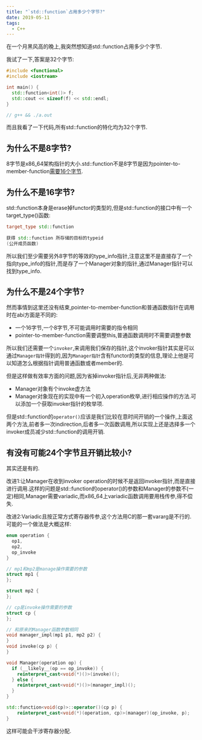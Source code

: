 ```yaml
---
title: "`std::function`占用多少个字节?"
date: 2019-05-11
tags:
  - C++
---
```


在一个月黑风高的晚上,我突然想知道std::function占用多少个字节.

我试了一下,答案是32个字节:

```C++
#include <functional>
#include <iostream>

int main() {
  std::function<int()> f;
  std::cout << sizeof(f) << std::endl;
}

// g++ && ./a.out
```

而且我看了一下代码,所有std::function的特化均为32个字节.

## 为什么不是8字节?

8字节是x86_64架构指针的大小.std::function不是8字节是因为pointer-to-member-function[需要16个字节](http://lazarenko.me/wide-pointers/).

## 为什么不是16字节?

std::function本身是erase掉functor的类型的,但是std::function的接口中有一个target_type()函数:
```C++
target_type std::function
 
获得 std::function 所存储的目标的typeid 
(公开成员函数)
```
所以我们至少需要另外8字节的等效的type_info指针,注意这里不是直接存了一个指向type_info的指针,而是存了一个Manager对象的指针,通过Manager指针可以找到type_info.

## 为什么不是24个字节?

然而事情到这里还没有结束,pointer-to-member-function和普通函数指针在调用时在abi方面是不同的:

* 一个16字节,一个8字节,不可能调用时需要的指令相同
* pointer-to-member-function需要调整this,普通函数调用时不需要调整参数

所以我们还需要一个`invoker`,来调用我们保存的指针,这个invoker指针其实是可以通过`Manager指针`得到的,因为`Manager指针`含有functor的类型的信息,理论上他是可以知道怎么根据指针调用普通函数或者member的.

但是这样做有效率方面的问题,因为省掉invoker指针后,无非两种做法:

* Manager对象有个invoke虚方法
* Manager对象现在的实现中有一个初入operation枚举,进行相应操作的方法.可以添加一个获取invoker指针的枚举项.

但是std::function的`operator()`应该是我们比较在意时间开销的一个操作,上面这两个方法,前者多一次indirection,后者多一次函数调用,所以实现上还是选择多一个invoker成员减少std::function的调用开销.

## 有没有可能24个字节且开销比较小?

其实还是有的.

改进1:让Manager在收到invoker operation的时候不是返回invoker指针,而是直接进行调用.这样的问题是std::function的operator()的参数和Manager的参数不(一定)相同,Manager需要variadic,而x86_64上variadic函数调用要用栈传参,得不偿失.

改进2:Variadic且按正常方式寄存器传参,这个方法用C的那一套vararg是不行的.可能的一个做法是大概这样:

```C++
enum operation {
  op1,
  op2,
  op_invoke
}

// mp1和mp2是manage操作需要的参数
struct mp1 {
};

struct mp2 {
};

// cp是invoke操作需要的参数
struct cp {
};

// 和原来的Manager函数参数相同
void manager_impl(mp1 p1, mp2 p2) {
}
void invoke(cp p) {
}

void Manager(operation op) {
  if (__likely__(op == op_invoke)) {
    reinterpret_cast<void(*)()>(invoke)();
  } else {
    reinterpret_cast<void(*)()>(manager_impl)();
  }
}

std::function<void(cp)>::operator()(cp p) {
    reinterpret_cast<void(*)(operation, cp)>(manager)(op_invoke, p);
}
```
这样可能会干涉寄存器分配.
